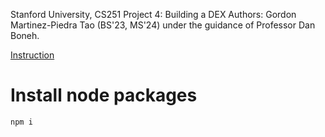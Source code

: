Stanford University, CS251 Project 4: Building a DEX
Authors: Gordon Martinez-Piedra Tao (BS'23, MS'24) under the guidance of Professor Dan Boneh.

[Instruction](https://cs251.stanford.edu/hw/proj4.pdf) 

# Install node packages
```sh
npm i 
```

